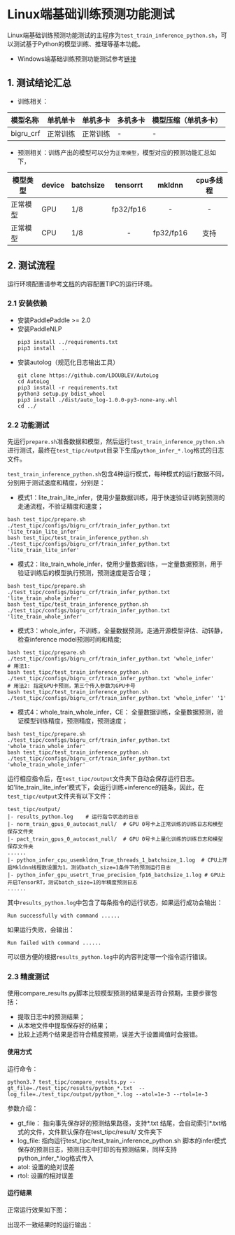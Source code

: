# Linux端基础训练预测功能测试

Linux端基础训练预测功能测试的主程序为`test_train_inference_python.sh`，可以测试基于Python的模型训练、推理等基本功能。

- Windows端基础训练预测功能测试参考[链接](./win_test_train_inference_python.md)

## 1. 测试结论汇总

- 训练相关：

| 模型名称 | 单机单卡 | 单机多卡 | 多机多卡 | 模型压缩（单机多卡） |
| :----  |    :----  |  :----   |  :----   |  :----   |
| bigru_crf | 正常训练  | 正常训练 | - | - |


- 预测相关：训练产出的模型可以分为`正常模型`，模型对应的预测功能汇总如下，

| 模型类型 |device | batchsize | tensorrt | mkldnn | cpu多线程 |
|  ----   |  ---- |   ----   |  :----:  |   :----:   |  :----:  |
| 正常模型 | GPU | 1/8 | fp32/fp16 | - | - |
| 正常模型 | CPU | 1/8 | - | fp32/fp16 | 支持 |


## 2. 测试流程

运行环境配置请参考[文档](./install.md)的内容配置TIPC的运行环境。

### 2.1 安装依赖
- 安装PaddlePaddle >= 2.0
- 安装PaddleNLP
    ```
    pip3 install ../requirements.txt
    pip3 install  ..
    ```
- 安装autolog（规范化日志输出工具）
    ```
    git clone https://github.com/LDOUBLEV/AutoLog
    cd AutoLog
    pip3 install -r requirements.txt
    python3 setup.py bdist_wheel
    pip3 install ./dist/auto_log-1.0.0-py3-none-any.whl
    cd ../
    ```

### 2.2 功能测试
先运行`prepare.sh`准备数据和模型，然后运行`test_train_inference_python.sh`进行测试，最终在```test_tipc/output```目录下生成`python_infer_*.log`格式的日志文件。


`test_train_inference_python.sh`包含4种运行模式，每种模式的运行数据不同，分别用于测试速度和精度，分别是：

- 模式1：lite_train_lite_infer，使用少量数据训练，用于快速验证训练到预测的走通流程，不验证精度和速度；
```shell
bash test_tipc/prepare.sh ./test_tipc/configs/bigru_crf/train_infer_python.txt 'lite_train_lite_infer'
bash test_tipc/test_train_inference_python.sh ./test_tipc/configs/bigru_crf/train_infer_python.txt 'lite_train_lite_infer'
```  

- 模式2：lite_train_whole_infer，使用少量数据训练，一定量数据预测，用于验证训练后的模型执行预测，预测速度是否合理；
```shell
bash test_tipc/prepare.sh ./test_tipc/configs/bigru_crf/train_infer_python.txt  'lite_train_whole_infer'
bash test_tipc/test_train_inference_python.sh ./test_tipc/configs/bigru_crf/train_infer_python.txt 'lite_train_whole_infer'
```  

- 模式3：whole_infer，不训练，全量数据预测，走通开源模型评估、动转静，检查inference model预测时间和精度;
```shell
bash test_tipc/prepare.sh ./test_tipc/configs/bigru_crf/train_infer_python.txt 'whole_infer'
# 用法1:
bash test_tipc/test_train_inference_python.sh ./test_tipc/configs/bigru_crf/train_infer_python.txt 'whole_infer'
# 用法2: 指定GPU卡预测，第三个传入参数为GPU卡号
bash test_tipc/test_train_inference_python.sh ./test_tipc/configs/bigru_crf/train_infer_python.txt 'whole_infer' '1'
```  

- 模式4：whole_train_whole_infer，CE： 全量数据训练，全量数据预测，验证模型训练精度，预测精度，预测速度；
```shell
bash test_tipc/prepare.sh ./test_tipc/configs/bigru_crf/train_infer_python.txt 'whole_train_whole_infer'
bash test_tipc/test_train_inference_python.sh ./test_tipc/configs/bigru_crf/train_infer_python.txt 'whole_train_whole_infer'
```  

运行相应指令后，在`test_tipc/output`文件夹下自动会保存运行日志。如'lite_train_lite_infer'模式下，会运行训练+inference的链条，因此，在`test_tipc/output`文件夹有以下文件：
```
test_tipc/output/
|- results_python.log    # 运行指令状态的日志
|- norm_train_gpus_0_autocast_null/  # GPU 0号卡上正常训练的训练日志和模型保存文件夹
|- pact_train_gpus_0_autocast_null/  # GPU 0号卡上量化训练的训练日志和模型保存文件夹
......
|- python_infer_cpu_usemkldnn_True_threads_1_batchsize_1.log  # CPU上开启Mkldnn线程数设置为1，测试batch_size=1条件下的预测运行日志
|- python_infer_gpu_usetrt_True_precision_fp16_batchsize_1.log # GPU上开启TensorRT，测试batch_size=1的半精度预测日志
......
```

其中`results_python.log`中包含了每条指令的运行状态，如果运行成功会输出：
```
Run successfully with command ......
```
如果运行失败，会输出：
```
Run failed with command ......
```
可以很方便的根据`results_python.log`中的内容判定哪一个指令运行错误。


### 2.3 精度测试

使用compare_results.py脚本比较模型预测的结果是否符合预期，主要步骤包括：
- 提取日志中的预测结果；
- 从本地文件中提取保存好的结果；
- 比较上述两个结果是否符合精度预期，误差大于设置阈值时会报错。

#### 使用方式
运行命令：
```shell
python3.7 test_tipc/compare_results.py --gt_file=./test_tipc/results/python_*.txt  --log_file=./test_tipc/output/python_*.log --atol=1e-3 --rtol=1e-3
```

参数介绍：  
- gt_file： 指向事先保存好的预测结果路径，支持*.txt 结尾，会自动索引*.txt格式的文件，文件默认保存在test_tipc/result/ 文件夹下
- log_file: 指向运行test_tipc/test_train_inference_python.sh 脚本的infer模式保存的预测日志，预测日志中打印的有预测结果，同样支持python_infer_*.log格式传入
- atol: 设置的绝对误差
- rtol: 设置的相对误差

#### 运行结果

正常运行效果如下图：

出现不一致结果时的运行输出：
